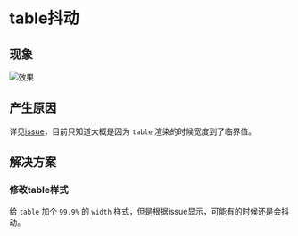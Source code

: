 # table抖动

## 现象

![效果](assets/videos/效果.gif)

## 产生原因

详见[issue](https://github.com/ElemeFE/element/issues/16167)，目前只知道大概是因为 `table` 渲染的时候宽度到了临界值。

## 解决方案

### 修改table样式

给 `table` 加个 `99.9%` 的 `width` 样式，但是根据issue显示，可能有的时候还是会抖动。
